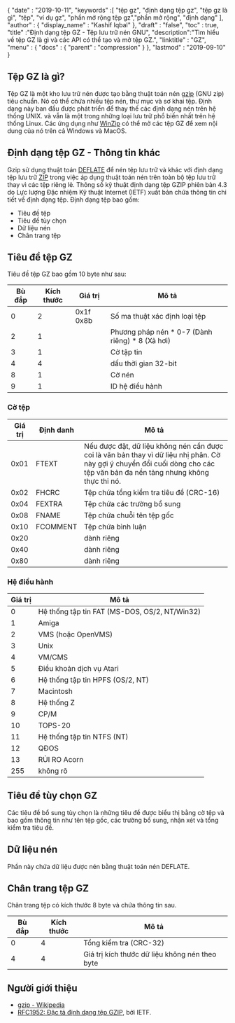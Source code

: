 {
  "date" : "2019-10-11",
  "keywords" :[ "tệp gz", "định dạng tệp gz", "tệp gz là gì", "tệp", "ví dụ gz", "phần mở rộng tệp gz","phần mở rộng", "định dạng" ],
  "author" : {
    "display_name" : "Kashif Iqbal"
},
  "draft" : "false",
  "toc" : true,
  "title" :"Định dạng tệp GZ - Tệp lưu trữ nén GNU",
  "description":"Tìm hiểu về tệp GZ là gì và các API có thể tạo và mở tệp GZ.",
  "linktitle" : "GZ",
  "menu" : {
    "docs" : {
      "parent" : "compression"
}
},
  "lastmod" : "2019-09-10"
}

## Tệp GZ là gì?

Tệp GZ là một kho lưu trữ nén được tạo bằng thuật toán nén [gzip](https://en.wikipedia.org/wiki/Gzip) (GNU zip) tiêu chuẩn. Nó có thể chứa nhiều tệp nén, thư mục và sơ khai tệp. Định dạng này ban đầu được phát triển để thay thế các định dạng nén trên hệ thống UNIX. và vẫn là một trong những loại lưu trữ phổ biến nhất trên hệ thống Linux. Các ứng dụng như [WinZip](https://www.winzip.com/en/) có thể mở các tệp GZ để xem nội dung của nó trên cả Windows và MacOS.

## Định dạng tệp GZ - Thông tin khác

Gzip sử dụng thuật toán [DEFLATE](https://en.wikipedia.org/wiki/DEFLATE) để nén tệp lưu trữ và khác với định dạng tệp lưu trữ [ZIP](/vi/compression/zip/) trong việc áp dụng thuật toán nén trên toàn bộ tệp lưu trữ thay vì các tệp riêng lẻ. Thông số kỹ thuật định dạng tệp GZIP phiên bản 4.3 do Lực lượng Đặc nhiệm Kỹ thuật Internet (IETF) xuất bản chứa thông tin chi tiết về định dạng tệp. Định dạng tệp bao gồm:

* Tiêu đề tệp
* Tiêu đề tùy chọn
* Dữ liệu nén
* Chân trang tệp

## Tiêu đề tệp GZ ##

Tiêu đề tệp GZ bao gồm 10 byte như sau:

|Bù đắp|Kích thước|Giá trị|Mô tả
---|---|---|---|
|0|2|0x1f 0x8b|Số ma thuật xác định loại tệp
|2|1| |Phương pháp nén * 0-7 (Dành riêng) * 8 (Xả hơi)
|3|1| |Cờ tập tin
|4|4| |dấu thời gian 32-bit
|8|1| |Cờ nén
|9|1| |ID hệ điều hành

### Cờ tệp ###

|Giá trị|Định danh|Mô tả
---|---|---|
|0x01|FTEXT|Nếu được đặt, dữ liệu không nén cần được coi là văn bản thay vì dữ liệu nhị phân. Cờ này gợi ý chuyển đổi cuối dòng cho các tệp văn bản đa nền tảng nhưng không thực thi nó.
|0x02|FHCRC|Tệp chứa tổng kiểm tra tiêu đề (CRC-16)
|0x04|FEXTRA|Tệp chứa các trường bổ sung
|0x08|FNAME|Tệp chứa chuỗi tên tệp gốc
|0x10|FCOMMENT|Tệp chứa bình luận
|0x20| |dành riêng
|0x40| |dành riêng
|0x80| |dành riêng

### Hệ điều hành ###

|Giá trị|Mô tả
---|---|
|0|Hệ thống tập tin FAT (MS-DOS, OS/2, NT/Win32)
|1|Amiga
|2|VMS (hoặc OpenVMS)
|3|Unix
|4|VM/CMS
|5|Điều khoản dịch vụ Atari
|6|Hệ thống tập tin HPFS (OS/2, NT)
|7|Macintosh
|8|Hệ thống Z
|9|CP/M
|10|TOPS-20
|11|Hệ thống tập tin NTFS (NT)
|12|QĐOS
|13|RỦI RO Acorn
|255|không rõ

## Tiêu đề tùy chọn GZ ##

Các tiêu đề bổ sung tùy chọn là những tiêu đề được biểu thị bằng cờ tệp và bao gồm thông tin như tên tệp gốc, các trường bổ sung, nhận xét và tổng kiểm tra tiêu đề.

## Dữ liệu nén ##

Phần này chứa dữ liệu được nén bằng thuật toán nén DEFLATE.

## Chân trang tệp GZ ##

Chân trang tệp có kích thước 8 byte và chứa thông tin sau.

|Bù đắp|Kích thước|Mô tả
---|---|---|
|0|4|Tổng kiểm tra (CRC-32)
|4|4|Giá trị kích thước dữ liệu không nén theo byte

## Người giới thiệu ##

* [gzip - Wikipedia](https://en.wikipedia.org/wiki/Gzip)
* [RFC1952: Đặc tả định dạng tệp GZIP](https://datatracker.ietf.org/doc/html/rfc1952), bởi IETF.

